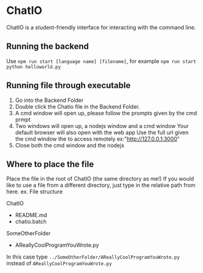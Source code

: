 # ChatIO
ChatIO is a student-friendly interface for interacting with the command line.


## Running the backend
Use `npm run start [language name] [filename]`, for example `npm run start python helloworld.py`

## Running file through executable
1.  Go into the Backend Folder
2.  Double click the Chatio file in the Backend Folder.
3.  A cmd window will open up, please follow the prompts given by the cmd prmpt
4.  Two windows will open up, a nodejs window and a cmd window
    Your default browser will also open with the web app
    Use the full url given the cmd window the to access remotely ex:"http://127.0.0.1:3000"
5.  Close both the cmd window and the nodejs

## Where to place the file
Place the file in the root of ChatIO (the same directory as me!)
If you would like to use a file from a different directory, just type in the relative path from here.
ex.
File structure

ChatIO
  - README.md
  - chatio.batch

SomeOtherFolder
  - AReallyCoolProgramYouWrote.py

In this case type `../SomeOtherFolder/AReallyCoolProgramYouWrote.py` instead of `AReallyCoolProgramYouWrote.py`
